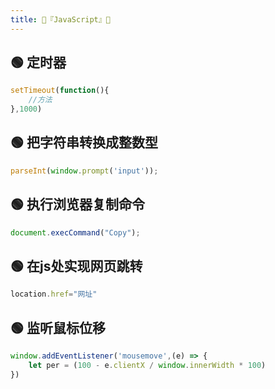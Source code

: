 ```yaml
---
title: 🍋『JavaScript』🍋
---
```

## 🟢 定时器
```js
setTimeout(function(){
    //方法
},1000)
```

## 🟢 把字符串转换成整数型
```js
parseInt(window.prompt('input'));
```

## 🟢 执行浏览器复制命令
```js
document.execCommand("Copy");
```

## 🟢 在js处实现网页跳转
```js
location.href="网址"
```

## 🟢 监听鼠标位移
```js
window.addEventListener('mousemove',(e) => {
    let per = (100 - e.clientX / window.innerWidth * 100)
})
```